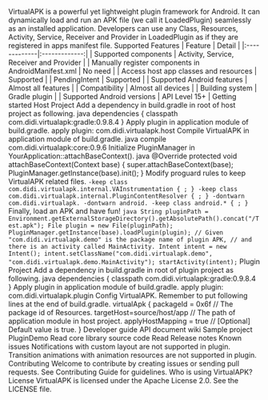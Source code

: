 VirtualAPK is a powerful yet lightweight plugin framework for Android. It can dynamically load and run an APK file (we call it LoadedPlugin) seamlessly as an installed application. Developers can use any Class, Resources, Activity, Service, Receiver and Provider in LoadedPlugin as if they are registered in apps manifest file. Supported Features | Feature | Detail | |:-------------|:-------------:| | Supported components | Activity, Service, Receiver and Provider | | Manually register components in AndroidManifest.xml | No need | | Access host app classes and resources | Supported | | PendingIntent | Supported | | Supported Android features | Almost all features | | Compatibility | Almost all devices | | Building system | Gradle plugin | | Supported Android versions | API Level 15+ | Getting started Host Project Add a dependency in build.gradle in root of host project as following. java dependencies { classpath com.didi.virtualapk:gradle:0.9.8.4 } Apply plugin in application module of build.gradle. apply plugin: com.didi.virtualapk.host Compile VirtualAPK in application module of build.gradle. java compile com.didi.virtualapk:core:0.9.6 Initialize PluginManager in YourApplication::attachBaseContext(). java @Override protected void attachBaseContext(Context base) { super.attachBaseContext(base); PluginManager.getInstance(base).init(); } Modify proguard rules to keep VirtualAPK related files. ``` -keep class com.didi.virtualapk.internal.VAInstrumentation { ; } -keep class com.didi.virtualapk.internal.PluginContentResolver { ; } -dontwarn com.didi.virtualapk. -dontwarn android. -keep class android.* { ; } ``` Finally, load an APK and have fun! ``` java String pluginPath = Environment.getExternalStorageDirectory().getAbsolutePath().concat("/Test.apk"); File plugin = new File(pluginPath); PluginManager.getInstance(base).loadPlugin(plugin); // Given "com.didi.virtualapk.demo" is the package name of plugin APK, // and there is an activity called MainActivity. Intent intent = new Intent(); intent.setClassName("com.didi.virtualapk.demo", "com.didi.virtualapk.demo.MainActivity"); startActivity(intent); ``` Plugin Project Add a dependency in build.gradle in root of plugin project as following. java dependencies { classpath com.didi.virtualapk:gradle:0.9.8.4 } Apply plugin in application module of build.gradle. apply plugin: com.didi.virtualapk.plugin Config VirtualAPK. Remember to put following lines at the end of build.gradle. virtualApk { packageId = 0x6f // The package id of Resources. targetHost=source/host/app // The path of application module in host project. applyHostMapping = true // [Optional] Default value is true. } Developer guide API document wiki Sample project PluginDemo Read core library source code Read Release notes Known issues Notifications with custom layout are not supported in plugin. Transition animations with animation resources are not supported in plugin. Contributing Welcome to contribute by creating issues or sending pull requests. See Contributing Guide for guidelines. Who is using VirtualAPK? License VirtualAPK is licensed under the Apache License 2.0. See the LICENSE file.